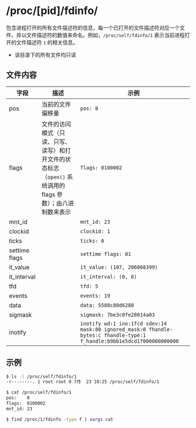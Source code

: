 # /proc/[pid]/fdinfo/

包含进程打开的所有文件描述符的信息，每一个已打开的文件描述符对应一个文件，并以文件描述符的数值来命名。例如，`/proc/self/fdinfo/1` 表示当前进程打开的文件描述符 `1` 的相关信息。

* 该目录下的所有文件均只读

## 文件内容

| 字段          | 描述                                                                                                       | 示例                                                                                                                    |
| ------------- | ---------------------------------------------------------------------------------------------------------- | ----------------------------------------------------------------------------------------------------------------------- |
| pos           | 当前的文件偏移量                                                                                           | `pos: 0`                                                                                                                |
| flags         | 文件的访问模式（只读、只写、读写）和打开文件的状态标志（`open()` 系统调用的 flags 参数）；由八进制数来表示 | `flags: 0100002`                                                                                                        |
| mnt_id        |                                                                                                            | `mnt_id: 23`                                                                                                            |
| clockid       |                                                                                                            | `clockid: 1`                                                                                                            |
| ticks         |                                                                                                            | `ticks: 0`                                                                                                              |
| settime flags |                                                                                                            | `settime flags: 01`                                                                                                     |
| it_value      |                                                                                                            | `it_value: (107, 206068399)`                                                                                            |
| it_interval   |                                                                                                            | `it_interval: (0, 0)`                                                                                                   |
| tfd           |                                                                                                            | `tfd: 5`                                                                                                                |
| events        |                                                                                                            | `events: 19`                                                                                                            |
| data          |                                                                                                            | `data: 5588c80d6280`                                                                                                    |
| sigmask       |                                                                                                            | `sigmask: 7be3c0fe28014a03`                                                                                             |
| inotify       |                                                                                                            | `inotify wd:1 ino:1fcd sdev:14 mask:80 ignored_mask:0 fhandle-bytes:c fhandle-type:1 f_handle:b9bb1e5dcd1f000000000000` |

## 示例

```sh
$ ls -l /proc/self/fdinfo/1
-r--------. 1 root root 0 7月  23 10:25 /proc/self/fdinfo/1
```

```sh
$ cat /proc/self/fdinfo/1
pos:	0
flags:	0100002
mnt_id:	23
```

```sh
$ find /proc/1/fdinfo -type f | xargs cat
```